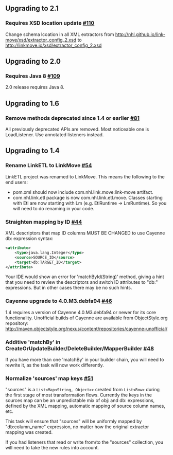 ## Upgrading to 2.1

### Requires XSD location update [#110](https://github.com/nhl/link-move/issues/110)

Change schema lcoation in all XML extractors from http://nhl.github.io/link-move/xsd/extractor_config_2.xsd to http://linkmove.io/xsd/extractor_config_2.xsd

## Upgrading to 2.0

### Requires Java 8 [#109](https://github.com/nhl/link-move/issues/109)

2.0 release requires Java 8. 

## Upgrading to 1.6

### Remove methods deprecated since 1.4 or earlier [#81](https://github.com/nhl/link-move/issues/81)

All previously deprecated APIs are removed. Most noticeable one is LoadListener. Use 
annotated listeners instead.

## Upgrading to 1.4

### Rename LinkETL to LinkMove [#54](https://github.com/nhl/link-etl/issues/54)

LinkETL project was renamed to LinkMove. This means the following to the end users:

* pom.xml should now include com.nhl.link.move:link-move artifact.
* com.nhl.link.etl package is now com.nhl.link.etl.move. Classes starting with Etl are now starting with Lm 
(e.g. EtlRuntime -> LmRuntime). So you will need to do renaming in your code. 

### Straighten mapping by ID [#44](https://github.com/nhl/link-etl/issues/44)

XML descriptors that map ID columns MUST BE CHANGED to use Cayenne db: expression syntax:

```XML
<attribute>
    <type>java.lang.Integer</type>
    <source>SOURCE_ID</source>
    <target>db:TARGET_ID</target>
</attribute>
```

Your IDE would show an error for 'matchById(String)' method, giving a hint that 
you need to review the descriptors and switch ID attributes to "db:" expressions. 
But in other cases there may be no such hints.

### Cayenne upgrade to 4.0.M3.debfa94 [#46](https://github.com/nhl/link-etl/issues/46)

1.4 requires a version of Cayenne 4.0.M3.debfa94 or newer for its core functionality. 
Unofficial builds of Cayenne are available from ObjectStyle.org repository:
http://maven.objectstyle.org/nexus/content/repositories/cayenne-unofficial/	

### Additive 'matchBy' in CreateOrUpdateBuilder/DeleteBuilder/MapperBuilder [#48](https://github.com/nhl/link-etl/issues/48)

If you have more than one 'matchBy' in your builder chain, you will need to rewrite it, 
as the task will now work differently.

###  Normalize 'sources' map keys [#51](https://github.com/nhl/link-etl/issues/51)

"sources" is a ```List<Map<String, Object>>``` created from ```List<Row>``` during the first stage 
of most transformation flows. Currently the keys in the sources map can be an unpredictable mix of 
obj: and db: expressions, defined by the XML mapping, automatic mapping of source column names, etc. 

This task will ensure that "sources" will be uniformly mapped by "db:column_name" expression, 
no matter how the original extractor mapping was created.

If you had listeners that read or write from/to the "sources" collection, you will need to take 
the new rules into account. 
